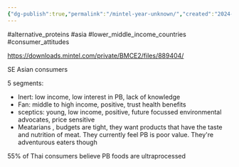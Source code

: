 ```yaml
---
{"dg-publish":true,"permalink":"/mintel-year-unknown/","created":"2024-06-22T10:33:48.555+01:00","updated":"2025-09-29T00:19:59.702+01:00"}
---
```


#alternative_proteins #asia #lower_middle_income_countries #consumer_attitudes 

https://downloads.mintel.com/private/BMCE2/files/889404/

SE Asian consumers 

5 segments:
- Inert: low income, low interest in PB, lack of knowledge
- Fan: middle to high income, positive, trust health benefits
- sceptics: young, low income, positive, future focussed environmental advocates, price sensitive
- Meatarians , budgets are tight, they want products that have the taste and nutrition of meat. They currently feel PB is poor value. They're adventurous eaters though

55% of Thai consumers believe PB foods are ultraprocessed